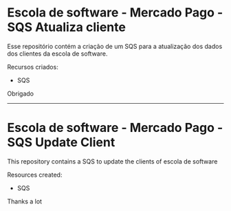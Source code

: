 # Escola de software - Mercado Pago - SQS Atualiza cliente

Esse repositório contém a criação de um SQS para a atualização dos dados dos clientes da escola de software.

Recursos criados:
- SQS

Obrigado
<hr/>

# Escola de software - Mercado Pago - SQS Update Client

This repository contains a SQS to update the clients of escola de software

Resources created:
- SQS

Thanks a lot
